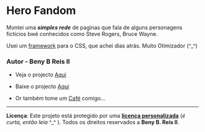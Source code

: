 # Hero Fandom
Montei uma ___simples rede___ de paginas que fala de alguns personagens fictícios bwé conhecidos como Steve Rogers, Bruce Wayne.

Usei um [framework][BootsTrap] para o CSS, que achei dias atrás. Muito Otimizador (^_^)



### Autor - Beny B Reis II
- Veja o projecto [Aqui](https://bybenb.github.io/HeroFandom)

- Baixe o projecto [Aqui](https:https://github.com/bybenb/HeroFandom/archive/refs/heads/main.zip)
- Or também tome um [Café](https://coff.ee/bybenb) comigo...


---

__Licença__: Este projeto está protegido por uma [__licença personalizada__](LICENSE) (_é curta,  então leia_ ^_^ ). Todos os
direitos reservados a __Beny B. Reis II__.



[BootsTrap]: https://www.bing.com/search?q=Get+Bootstrap&cvid=73fd1b85423440cba0c8f65eec86682c&gs_lcrp=EgRlZGdlKgYIABBFGDkyBggAEEUYOdIBCTMwNjkyajBqN6gCCLACAQ&FORM=ANNTA0&PC=U531